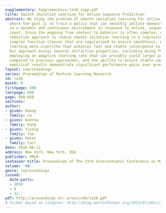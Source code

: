```yaml
---
supplementary: Supplementary:le16-supp.pdf
title: Smooth Imitation Learning for Online Sequence Prediction
abstract: We study the problem of smooth imitation learning for online sequence prediction,
  where the goal is to train a policy that can smoothly imitate demonstrated behavior
  in a dynamic and continuous environment in response to online, sequential context
  input. Since the mapping from context to behavior is often complex, we take a learning
  reduction approach to reduce smooth imitation learning to a regression problem using
  complex function classes that are regularized to ensure smoothness. We present a
  learning meta-algorithm that achieves fast and stable convergence to a good policy.
  Our approach enjoys several attractive properties, including being fully deterministic,
  employing an adaptive learning rate that can provably yield larger policy improvements
  compared to previous approaches, and the ability to ensure stable convergence. Our
  empirical results demonstrate significant performance gains over previous approaches.
layout: inproceedings
series: Proceedings of Machine Learning Research
id: le16
month: 0
firstpage: 680
lastpage: 688
page: 680-688
sections: 
author:
- given: Hoang
  family: Le
- given: Andrew
  family: Kang
- given: Yisong
  family: Yue
- given: Peter
  family: Carr
date: 2016-06-11
address: New York, New York, USA
publisher: PMLR
container-title: Proceedings of The 33rd International Conference on Machine Learning
volume: '48'
genre: inproceedings
issued:
  date-parts:
  - 2016
  - 6
  - 11
pdf: http://proceedings.mlr.press/v48/le16.pdf
# Format based on citeproc: http://blog.martinfenner.org/2013/07/30/citeproc-yaml-for-bibliographies/
---
```

